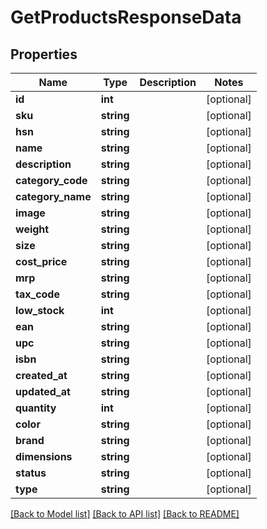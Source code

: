 # GetProductsResponseData

## Properties
Name | Type | Description | Notes
------------ | ------------- | ------------- | -------------
**id** | **int** |  | [optional] 
**sku** | **string** |  | [optional] 
**hsn** | **string** |  | [optional] 
**name** | **string** |  | [optional] 
**description** | **string** |  | [optional] 
**category_code** | **string** |  | [optional] 
**category_name** | **string** |  | [optional] 
**image** | **string** |  | [optional] 
**weight** | **string** |  | [optional] 
**size** | **string** |  | [optional] 
**cost_price** | **string** |  | [optional] 
**mrp** | **string** |  | [optional] 
**tax_code** | **string** |  | [optional] 
**low_stock** | **int** |  | [optional] 
**ean** | **string** |  | [optional] 
**upc** | **string** |  | [optional] 
**isbn** | **string** |  | [optional] 
**created_at** | **string** |  | [optional] 
**updated_at** | **string** |  | [optional] 
**quantity** | **int** |  | [optional] 
**color** | **string** |  | [optional] 
**brand** | **string** |  | [optional] 
**dimensions** | **string** |  | [optional] 
**status** | **string** |  | [optional] 
**type** | **string** |  | [optional] 

[[Back to Model list]](../README.md#documentation-for-models) [[Back to API list]](../README.md#documentation-for-api-endpoints) [[Back to README]](../README.md)


